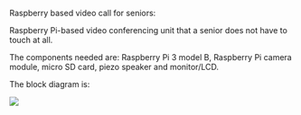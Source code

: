 Raspberry based video call for seniors:
  
  Raspberry Pi-based video conferencing unit that a senior does not have to touch at all.
  
  The components needed are:
  Raspberry Pi 3 model B, Raspberry Pi camera module, micro SD card, piezo speaker and monitor/LCD.
  
  The block diagram is:
  
  ![](https://hackster.imgix.net/uploads/attachments/1109489/0_videocallforgrandma_LxIGuSh6Oq.png?auto=compress%2Cformat&w=740&h=555&fit=max)
  
  
